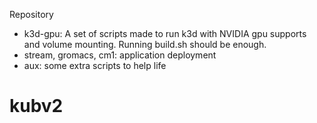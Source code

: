 Repository
- k3d-gpu: A set of scripts made to run k3d with NVIDIA gpu supports and volume mounting. Running build.sh should be enough.
- stream, gromacs, cm1: application deployment
- aux: some extra scripts to help life
# kubv2
